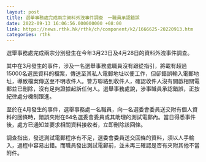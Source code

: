 ```yaml
---
layout: post
title: 選舉事務處完成兩宗資料外洩事件調查　一職員承認錯誤
date: 2022-09-13 16:06:56.000000000 +08:00
link: https://news.rthk.hk/rthk/ch/component/k2/1666625-20220913.htm
categories: rthk
---
```


選舉事務處完成兩宗分別發生在今年3月23日及4月28日的資料外洩事件調查。

其中在3月發生的事件，涉及一名選舉事務處職員沒有跟從指引，將載有超過15000名選民資料的檔案，傳送至其私人電郵地址以便工作，但卻錯誤輸入電郵地址，導致檔案傳送至不明收件人。警方聯絡到收件人，確認收件人沒有開啟相關電郵並已刪除，沒有足夠證據起訴任何人。選舉事務處說，涉事職員承認錯誤，正按紀律處分機制跟進。 

至於在4月發生的事件，選舉事務處一名職員，向一名選委會委員送交附有個人資料的回條時，錯誤夾附在64名選委會委員或其助理的測試電郵內。當日得悉事件後，處方已通知並要求相關資料接收者，立即刪除該回條。

調查指出，發送測試電郵程序有不足，選委會委員送交回條的資料，須以人手輸入，過程中容易出錯。而職員發出測試電郵前，並未再三確認是否有夾附其他不當附件。
